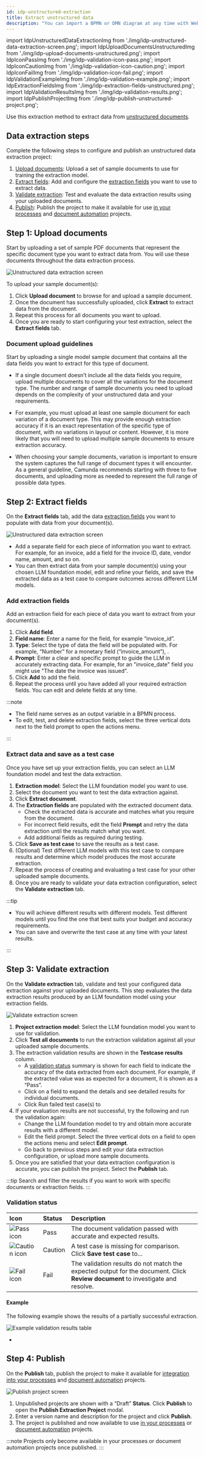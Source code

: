 ```yaml
---
id: idp-unstructured-extraction
title: Extract unstructured data
description: "You can import a BPMN or DMN diagram at any time with Web Modeler."
---
```


import IdpUnstructuredDataExtractionImg from './img/idp-unstructured-data-extraction-screen.png';
import IdpUploadDocumentsUnstructuredImg from './img/idp-upload-documents-unstructured.png';
import IdpIconPassImg from './img/idp-validation-icon-pass.png';
import IdpIconCautionImg from './img/idp-validation-icon-caution.png';
import IdpIconFailImg from './img/idp-validation-icon-fail.png';
import IdpValidationExampleImg from './img/idp-validation-example.png';
import IdpExtractionFieldsImg from './img/idp-extraction-fields-unstructured.png';
import IdpValidationResultsImg from './img/idp-validation-results.png';
import IdpPublishProjectImg from './img/idp-publish-unstructured-project.png';

Use this extraction method to extract data from [unstructured documents](idp-key-concepts.md#unstructured-documents).

## Data extraction steps

Complete the following steps to configure and publish an unstructured data extraction project:

1. [Upload documents](#step-1-upload-documents): Upload a set of sample documents to use for training the extraction model.
1. [Extract fields](#step-2-extract-fields): Add and configure the [extraction fields](idp-key-concepts.md#extraction-fields) you want to use to extract data.
1. [Validate extraction](#step-3-validate-extraction): Test and evaluate the data extraction results using your uploaded documents.
1. [Publish](#step-4-publish): Publish the project to make it available for use [in your processes](idp-integrate.md) and [document automation](idp-document-automation.md) projects.

<!-- Configure and publish your project on the **Unstructured data extraction** screen.

<img src={IdpUnstructuredDataExtractionImg} alt="Unstructured data extraction screen" />

:::tip
Use the tabs to navigate between configuration steps at any time.
::: -->

## Step 1: Upload documents

Start by uploading a set of sample PDF documents that represent the specific document type you want to extract data from. You will use these documents throughout the data extraction process.

<img src={IdpUploadDocumentsUnstructuredImg} alt="Unstructured data extraction screen" />

To upload your sample document(s):

1. Click **Upload document** to browse for and upload a sample document.
1. Once the document has successfully uploaded, click **Extract** to extract data from the document.
1. Repeat this process for all documents you want to upload.
1. Once you are ready to start configuring your test extraction, select the **Extract fields** tab.

### Document upload guidelines

Start by uploading a single model sample document that contains all the data fields you want to extract for this type of document.

- If a single document doesn’t include all the data fields you require, upload multiple documents to cover all the variations for the document type. The number and range of sample documents you need to upload depends on the complexity of your unstructured data and your requirements.

- For example, you must upload at least one sample document for each variation of a document type. This may provide enough extraction accuracy if it is an exact representation of the specific type of document, with no variations in layout or content. However, it is more likely that you will need to upload multiple sample documents to ensure extraction accuracy.

- When choosing your sample documents, variation is important to ensure the system captures the full range of document types it will encounter. As a general guideline, Camunda recommends starting with three to five documents, and uploading more as needed to represent the full range of possible data types.

## Step 2: Extract fields

On the **Extract fields** tab, add the data [extraction fields](idp-key-concepts.md#extraction-fields) you want to populate with data from your document(s).

<img src={IdpExtractionFieldsImg} alt="Unstructured data extraction screen" />

- Add a separate field for each piece of information you want to extract. For example, for an invoice, add a field for the invoice ID, date, vendor name, amount, and so on.
- You can then extract data from your sample document(s) using your chosen LLM foundation model, edit and refine your fields, and save the extracted data as a test case to compare outcomes across different LLM models.

### Add extraction fields

Add an extraction field for each piece of data you want to extract from your document(s).

1. Click **Add field**.
1. **Field name**: Enter a name for the field, for example “invoice_id”.
1. **Type**: Select the type of data the field will be populated with. For example, “Number” for a monetary field (“invoice_amount”), .
1. **Prompt**: Enter a clear and specific prompt to guide the LLM in accurately extracting data. For example, for an "invoice_date" field you might use "The date the invoice was issued".
1. Click **Add** to add the field.
1. Repeat the process until you have added all your required extraction fields. You can edit and delete fields at any time.

:::note

- The field name serves as an output variable in a BPMN process.
- To edit, test, and delete extraction fields, select the three vertical dots next to the field prompt to open the actions menu.

:::

### Extract data and save as a test case

Once you have set up your extraction fields, you can select an LLM foundation model and test the data extraction.

1. **Extraction model**: Select the LLM foundation model you want to use.
1. Select the document you want to test the data extraction against.
1. Click **Extract document**.
1. The **Extraction fields** are populated with the extracted document data.
   - Check the extracted data is accurate and matches what you require from the document.
   - For incorrect field results, edit the field **Prompt** and retry the data extraction until the results match what you want.
   - Add additional fields as required during testing.
1. Click **Save as test case** to save the results as a test case.
1. (Optional) Test different LLM models with this test case to compare results and determine which model produces the most accurate extraction.
1. Repeat the process of creating and evaluating a test case for your other uploaded sample documents.
1. Once you are ready to validate your data extraction configuration, select the **Validate extraction** tab.

:::tip

- You will achieve different results with different models. Test different models until you find the one that best suits your budget and accuracy requirements.
- You can save and overwrite the test case at any time with your latest results.

:::

## Step 3: Validate extraction

On the **Validate extraction** tab, validate and test your configured data extraction against your uploaded documents. This step evaluates the data extraction results produced by an LLM foundation model using your extraction fields.

<img src={IdpValidationResultsImg} alt="Validate extraction screen" />

1. **Project extraction model**: Select the LLM foundation model you want to use for validation.
1. Click **Test all documents** to run the extraction validation against all your uploaded sample documents.
1. The extraction validation results are shown in the **Testcase results** column.
   - A [validation status](#validation-status) summary is shown for each field to indicate the accuracy of the data extracted from each document. For example, if the extracted value was as expected for a document, it is shown as a “Pass”.
   - Click on a field to expand the details and see detailed results for individual documents.
   - Click Run failed test case(s) to
1. If your evaluation results are not successful, try the following and run the validation again:
   - Change the LLM foundation model to try and obtain more accurate results with a different model.
   - Edit the field prompt. Select the three vertical dots on a field to open the actions menu and select **Edit prompt**.
   - Go back to previous steps and edit your data extraction configuration, or upload more sample documents.
1. Once you are satisfied that your data extraction configuration is accurate, you can publish the project. Select the **Publish** tab.

:::tip
Search and filter the results if you want to work with specific documents or extraction fields.
:::

### Validation status

| Icon                                                                        | Status  | Description                                                                                                                     |
| :-------------------------------------------------------------------------- | :------ | :------------------------------------------------------------------------------------------------------------------------------ |
| <img src={IdpIconPassImg} alt="Pass icon" className="inline-image" />       | Pass    | The document validation passed with accurate and expected results.                                                              |
| <img src={IdpIconCautionImg} alt="Caution icon" className="inline-image" /> | Caution | A test case is missing for comparison. Click **Save test case** to...                                                           |
| <img src={IdpIconFailImg} alt="Fail icon" className="inline-image" />       | Fail    | The validation results do not match the expected output for the document. Click **Review document** to investigate and resolve. |

#### Example

The following example shows the results of a partially successful extraction.

<img src={IdpValidationExampleImg} alt="Example validation results table" />

-

## Step 4: Publish

On the **Publish** tab, publish the project to make it available for [integration into your processes](idp-integrate.md) and [document automation](idp-document-automation.md) projects.

<img src={IdpPublishProjectImg} alt="Publish project screen" />

1. Unpublished projects are shown with a “Draft” **Status**. Click **Publish** to open the **Publish Extraction Project** modal.
1. Enter a version name and description for the project and click **Publish**.
1. The project is published and now available to use [in your processes](idp-integrate.md) or [document automation](idp-document-automation.md) projects.

:::note
Projects only become available in your processes or document automation projects once published.
:::
